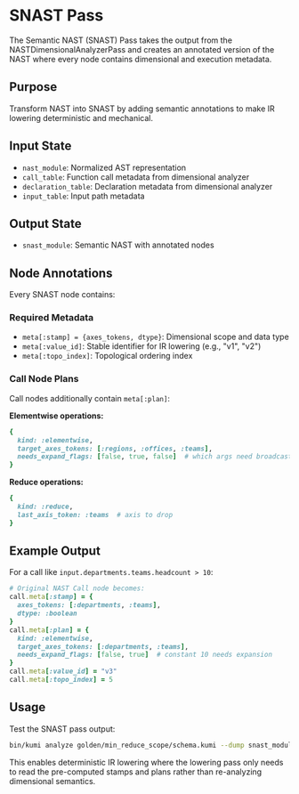 # SNAST Pass

The Semantic NAST (SNAST) Pass takes the output from the NASTDimensionalAnalyzerPass and creates an annotated version of the NAST where every node contains dimensional and execution metadata.

## Purpose

Transform NAST into SNAST by adding semantic annotations to make IR lowering deterministic and mechanical.

## Input State

- `nast_module`: Normalized AST representation
- `call_table`: Function call metadata from dimensional analyzer
- `declaration_table`: Declaration metadata from dimensional analyzer  
- `input_table`: Input path metadata

## Output State

- `snast_module`: Semantic NAST with annotated nodes

## Node Annotations

Every SNAST node contains:

### Required Metadata
- `meta[:stamp] = {axes_tokens, dtype}`: Dimensional scope and data type
- `meta[:value_id]`: Stable identifier for IR lowering (e.g., "v1", "v2") 
- `meta[:topo_index]`: Topological ordering index

### Call Node Plans
Call nodes additionally contain `meta[:plan]`:

**Elementwise operations:**
```ruby
{
  kind: :elementwise,
  target_axes_tokens: [:regions, :offices, :teams],
  needs_expand_flags: [false, true, false]  # which args need broadcasting
}
```

**Reduce operations:**
```ruby
{
  kind: :reduce, 
  last_axis_token: :teams  # axis to drop
}
```

## Example Output

For a call like `input.departments.teams.headcount > 10`:

```ruby
# Original NAST Call node becomes:
call.meta[:stamp] = {
  axes_tokens: [:departments, :teams],
  dtype: :boolean
}
call.meta[:plan] = {
  kind: :elementwise,
  target_axes_tokens: [:departments, :teams], 
  needs_expand_flags: [false, true]  # constant 10 needs expansion
}
call.meta[:value_id] = "v3"
call.meta[:topo_index] = 5
```

## Usage

Test the SNAST pass output:
```bash
bin/kumi analyze golden/min_reduce_scope/schema.kumi --dump snast_module
```

This enables deterministic IR lowering where the lowering pass only needs to read the pre-computed stamps and plans rather than re-analyzing dimensional semantics.